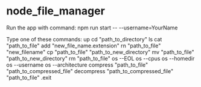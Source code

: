 # node_file_manager
Run the app with command: npm run start -- --username=YourName

Type one of these commands:
                        up
                        cd "path_to_directory"
                        ls
                        cat "path_to_file"
                        add "new_file_name.extension"
                        rn "path_to_file" "new_filename"
                        cp "path_to_file" "path_to_new_directory"
                        mv "path_to_file" "path_to_new_directory"
                        rm "path_to_file"
                        os --EOL
                        os --cpus
                        os --homedir
                        os --username
                        os --architecture
                        compress "path_to_file" "path_to_compressed_file"
                        decompress "path_to_compressed_file" "path_to_file" 
                        .exit